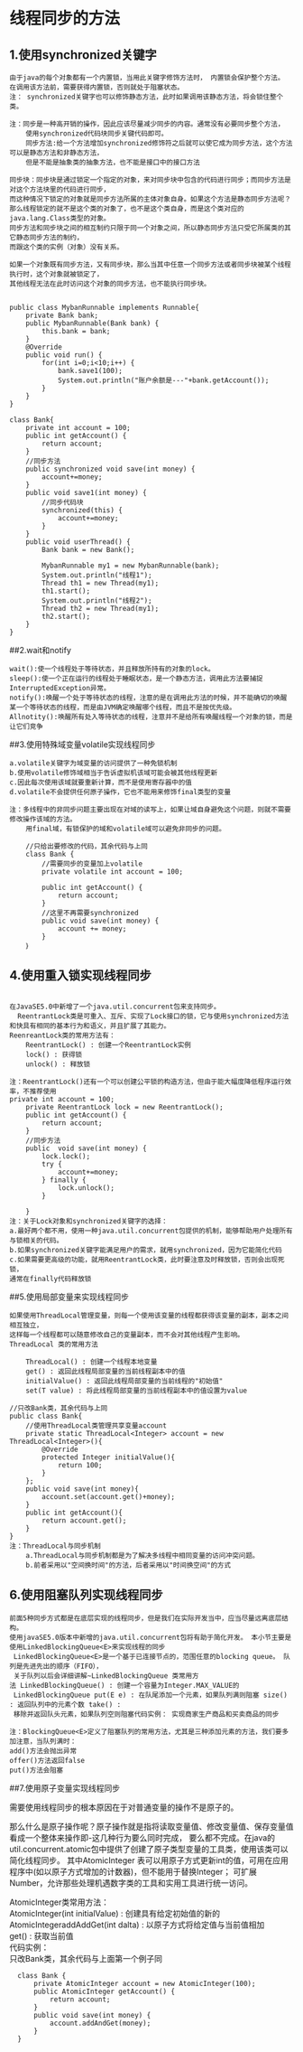 # 线程同步的方法


## 1.使用synchronized关键字 
    由于java的每个对象都有一个内置锁，当用此关键字修饰方法时， 内置锁会保护整个方法。
    在调用该方法前，需要获得内置锁，否则就处于阻塞状态。
    注： synchronized关键字也可以修饰静态方法，此时如果调用该静态方法，将会锁住整个类。
    
    注：同步是一种高开销的操作，因此应该尽量减少同步的内容。通常没有必要同步整个方法，
        使用synchronized代码块同步关键代码即可。
        同步方法:给一个方法增加synchronized修饰符之后就可以使它成为同步方法，这个方法可以是静态方法和非静态方法，
        但是不能是抽象类的抽象方法，也不能是接口中的接口方法
        
    同步块：同步块是通过锁定一个指定的对象，来对同步块中包含的代码进行同步；而同步方法是对这个方法块里的代码进行同步，
    而这种情况下锁定的对象就是同步方法所属的主体对象自身。如果这个方法是静态同步方法呢？
    那么线程锁定的就不是这个类的对象了，也不是这个类自身，而是这个类对应的java.lang.Class类型的对象。
    同步方法和同步块之间的相互制约只限于同一个对象之间，所以静态同步方法只受它所属类的其它静态同步方法的制约，
    而跟这个类的实例（对象）没有关系。
                                     
    如果一个对象既有同步方法，又有同步块，那么当其中任意一个同步方法或者同步块被某个线程执行时，这个对象就被锁定了，
    其他线程无法在此时访问这个对象的同步方法，也不能执行同步块。
    
    
    public class MybanRunnable implements Runnable{     
    	private Bank bank;    	
    	public MybanRunnable(Bank bank) {
    		this.bank = bank;
    	}
    	@Override
    	public void run() {
    		for(int i=0;i<10;i++) {
    			bank.save1(100);
    			System.out.println("账户余额是---"+bank.getAccount());
    		}
    	}
    }
    
    class Bank{
    	private int account = 100;    	
    	public int getAccount() {
    		return account;
    	}
    	//同步方法
    	public synchronized void save(int money) {
    		account+=money;
    	}    	
    	public void save1(int money) {
    		//同步代码块
    		synchronized(this) {
    			account+=money;
    		}    		
    	}    	
    	public void userThread() {
    		Bank bank = new Bank();
    		
    		MybanRunnable my1 = new MybanRunnable(bank);
    		System.out.println("线程1");
    		Thread th1 = new Thread(my1);
    		th1.start();
    		System.out.println("线程2");
    		Thread th2 = new Thread(my1);
    		th2.start();
    	}
    }
    
 ##2.wait和notify   
    
    wait():使一个线程处于等待状态，并且释放所持有的对象的lock。
    sleep():使一个正在运行的线程处于睡眠状态，是一个静态方法，调用此方法要捕捉InterruptedException异常。
    notify():唤醒一个处于等待状态的线程，注意的是在调用此方法的时候，并不能确切的唤醒某一个等待状态的线程，而是由JVM确定唤醒哪个线程，而且不是按优先级。
    Allnotity():唤醒所有处入等待状态的线程，注意并不是给所有唤醒线程一个对象的锁，而是让它们竞争
 
##3.使用特殊域变量volatile实现线程同步 
 
    a.volatile关键字为域变量的访问提供了一种免锁机制
    b.使用volatile修饰域相当于告诉虚拟机该域可能会被其他线程更新
    c.因此每次使用该域就要重新计算，而不是使用寄存器中的值 
    d.volatile不会提供任何原子操作，它也不能用来修饰final类型的变量 
    
    注：多线程中的非同步问题主要出现在对域的读写上，如果让域自身避免这个问题，则就不需要修改操作该域的方法。 
        用final域，有锁保护的域和volatile域可以避免非同步的问题。
    
        //只给出要修改的代码，其余代码与上同 
        class Bank {
            //需要同步的变量加上volatile
            private volatile int account = 100;
 
            public int getAccount() {
                return account;
            }
            //这里不再需要synchronized 
            public void save(int money) {
                account += money;
            }
        ｝
    
    
## 4.使用重入锁实现线程同步    
     
    在JavaSE5.0中新增了一个java.util.concurrent包来支持同步。 
      ReentrantLock类是可重入、互斥、实现了Lock接口的锁，它与使用synchronized方法和快具有相同的基本行为和语义，并且扩展了其能力。
    ReenreantLock类的常用方法有：
        ReentrantLock() : 创建一个ReentrantLock实例 
        lock() : 获得锁 
        unlock() : 释放锁
    
    注：ReentrantLock()还有一个可以创建公平锁的构造方法，但由于能大幅度降低程序运行效率，不推荐使用 
    private int account = 100;
    	private ReentrantLock lock = new ReentrantLock();
    	public int getAccount() {
    		return account;
    	}
    	//同步方法
    	public  void save(int money) {
    		lock.lock();
    		try {
    			account+=money;
    		} finally {
    			lock.unlock();
    		}
    		
    	}
    注：关于Lock对象和synchronized关键字的选择： 
    a.最好两个都不用，使用一种java.util.concurrent包提供的机制，能够帮助用户处理所有与锁相关的代码。 
    b.如果synchronized关键字能满足用户的需求，就用synchronized，因为它能简化代码 
    c.如果需要更高级的功能，就用ReentrantLock类，此时要注意及时释放锁，否则会出现死锁，
    通常在finally代码释放锁 
    
    
##5.使用局部变量来实现线程同步

    如果使用ThreadLocal管理变量，则每一个使用该变量的线程都获得该变量的副本，副本之间相互独立，
    这样每一个线程都可以随意修改自己的变量副本，而不会对其他线程产生影响。
    ThreadLocal 类的常用方法

        ThreadLocal() : 创建一个线程本地变量 
        get() : 返回此线程局部变量的当前线程副本中的值 
        initialValue() : 返回此线程局部变量的当前线程的"初始值" 
        set(T value) : 将此线程局部变量的当前线程副本中的值设置为value
    
    //只改Bank类，其余代码与上同
    public class Bank{
        //使用ThreadLocal类管理共享变量account
        private static ThreadLocal<Integer> account = new ThreadLocal<Integer>(){
            @Override
            protected Integer initialValue(){
                return 100;
            }
        };
        public void save(int money){
            account.set(account.get()+money);
        }
        public int getAccount(){
            return account.get();
        }
    }
    注：ThreadLocal与同步机制 
        a.ThreadLocal与同步机制都是为了解决多线程中相同变量的访问冲突问题。 
        b.前者采用以"空间换时间"的方法，后者采用以"时间换空间"的方式
        


## 6.使用阻塞队列实现线程同步      
    
    前面5种同步方式都是在底层实现的线程同步，但是我们在实际开发当中，应当尽量远离底层结构。 
    使用javaSE5.0版本中新增的java.util.concurrent包将有助于简化开发。 本小节主要是使用LinkedBlockingQueue<E>来实现线程的同步
     LinkedBlockingQueue<E>是一个基于已连接节点的，范围任意的blocking queue。 队列是先进先出的顺序（FIFO），
     关于队列以后会详细讲解~LinkedBlockingQueue 类常用方法 LinkedBlockingQueue() : 创建一个容量为Integer.MAX_VALUE的
     LinkedBlockingQueue put(E e) : 在队尾添加一个元素，如果队列满则阻塞 size() : 返回队列中的元素个数 take() : 
     移除并返回队头元素，如果队列空则阻塞代码实例： 实现商家生产商品和买卖商品的同步
   
    注：BlockingQueue<E>定义了阻塞队列的常用方法，尤其是三种添加元素的方法，我们要多加注意，当队列满时：   
    add()方法会抛出异常   
    offer()方法返回false   
    put()方法会阻塞   
   
##7.使用原子变量实现线程同步

  需要使用线程同步的根本原因在于对普通变量的操作不是原子的。
  
  那么什么是原子操作呢？原子操作就是指将读取变量值、修改变量值、保存变量值看成一个整体来操作即-这几种行为要么同时完成，
  要么都不完成。在java的util.concurrent.atomic包中提供了创建了原子类型变量的工具类，使用该类可以简化线程同步。
  其中AtomicInteger 表可以用原子方式更新int的值，可用在应用程序中(如以原子方式增加的计数器)，但不能用于替换Integer；
  可扩展Number，允许那些处理机遇数字类的工具和实用工具进行统一访问。
  
  AtomicInteger类常用方法：  
  AtomicInteger(int initialValue) : 创建具有给定初始值的新的  
  AtomicIntegeraddAddGet(int dalta) : 以原子方式将给定值与当前值相加  
  get() : 获取当前值  
  代码实例：  
  只改Bank类，其余代码与上面第一个例子同
  
      class Bank {
          private AtomicInteger account = new AtomicInteger(100);
          public AtomicInteger getAccount() {
              return account; 
          } 
          public void save(int money) {
              account.addAndGet(money);
          }
      }
 